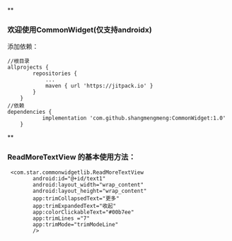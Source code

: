  **

### 欢迎使用CommonWidget(仅支持androidx)

添加依赖：

```
//根目录
allprojects {
		repositories {
			...
			maven { url 'https://jitpack.io' }
		}
	}
//依赖
dependencies {
	       implementation 'com.github.shangmengmeng:CommonWidget:1.0'
	}
```


** 
### ReadMoreTextView 的基本使用方法：


```
 <com.star.commonwidgetlib.ReadMoreTextView
        android:id="@+id/text1"
        android:layout_width="wrap_content"
        android:layout_height="wrap_content"
        app:trimCollapsedText="更多"
        app:trimExpandedText="收起"
        app:colorClickableText="#00b7ee"
        app:trimLines ="7"
        app:trimMode="trimModeLine"
        />
```


